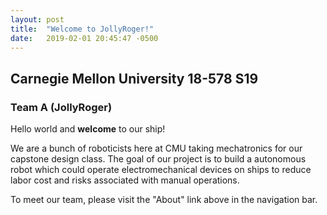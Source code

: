```yaml
---
layout: post
title:  "Welcome to JollyRoger!"
date:   2019-02-01 20:45:47 -0500
---
```

## Carnegie Mellon University 18-578 S19
### Team A (JollyRoger)

Hello world and **welcome** to our ship!

We are a bunch of roboticists here at CMU taking mechatronics for our
capstone design class. The goal of our project is to build a autonomous
robot which could operate electromechanical devices on ships to reduce
labor cost and risks associated with manual operations.

To meet our team, please visit the "About" link above in the navigation bar.
